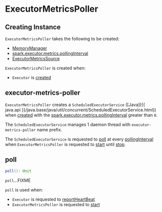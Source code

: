 # ExecutorMetricsPoller

## Creating Instance

`ExecutorMetricsPoller` takes the following to be created:

* <span id="memoryManager"> [MemoryManager](../memory/MemoryManager.md)
* <span id="pollingInterval"> [spark.executor.metrics.pollingInterval](../configuration-properties.md#spark.executor.metrics.pollingInterval)
* <span id="executorMetricsSource"> [ExecutorMetricsSource](ExecutorMetricsSource.md)

`ExecutorMetricsPoller` is created when:

* `Executor` is [created](Executor.md#metricsPoller)

## <span id="poller"> executor-metrics-poller

`ExecutorMetricsPoller` creates a `ScheduledExecutorService` ([Java]({{ java.api }}/java.base/java/util/concurrent/ScheduledExecutorService.html)) when [created](#creating-instance) with the [spark.executor.metrics.pollingInterval](#pollingInterval) greater than `0`.

The `ScheduledExecutorService` manages 1 daemon thread with `executor-metrics-poller` name prefix.

The `ScheduledExecutorService` is requested to [poll](#poll) at every [pollingInterval](#pollingInterval) when `ExecutorMetricsPoller` is requested to [start](#start) until [stop](#stop).

## <span id="poll"> poll

```scala
poll(): Unit
```

`poll`...FIXME

`poll` is used when:

* `Executor` is requested to [reportHeartBeat](Executor.md#reportHeartBeat)
* `ExecutorMetricsPoller` is requested to [start](#start)
